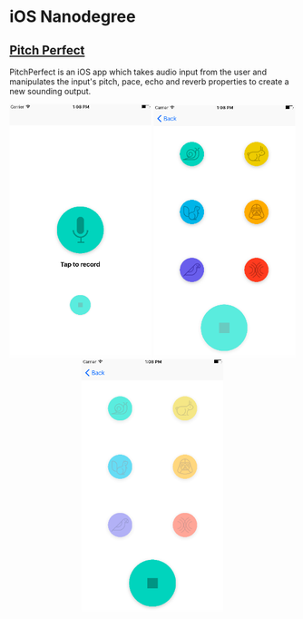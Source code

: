 # iOS Nanodegree

## [Pitch Perfect](https://github.com/GurpreetSK95/Pitch-Perfect)
PitchPerfect is an iOS app which takes audio input from the user and manipulates the input's pitch, pace, echo and reverb properties to create a new sounding output. 
<div align="center">
        <img width="250px" src="https://github.com/GurpreetSK95/Pitch-Perfect/blob/master/SS_Learnings/Screen1.png" alt="Screen1"></img>
        <img width="250px" src="https://github.com/GurpreetSK95/Pitch-Perfect/blob/master/SS_Learnings/Screen2_normal.png" alt="Stop button disabled"></img>
        <img width="250px" src="https://github.com/GurpreetSK95/Pitch-Perfect/blob/master/SS_Learnings/Screen2_playback.png" alt="Stop button enabled"></img>
</div>
